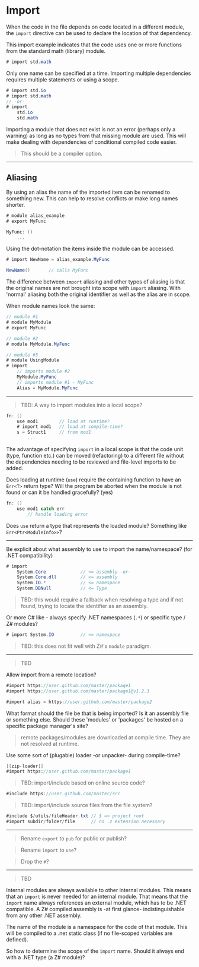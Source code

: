 # Import

When the code in the file depends on code located in a different module, the `import` directive can be used to declare the location of that dependency.

This import example indicates that the code uses one or more functions from the standard math (library) module.

```C#
# import std.math
```

Only one name can be specified at a time. Importing multiple dependencies requires multiple statements or using a scope.

```C#
# import std.io
# import std.math
// -or-
# import
    std.io
    std.math
```

Importing a module that does not exist is not an error (perhaps only a warning) as long as no types from that missing module are used. This will make dealing with dependencies of conditional compiled code easier.

> This should be a compiler option.

---

## Aliasing

By using an alias the name of the imported item can be renamed to something new. This can help to resolve conflicts or make long names shorter.

```C#
# module alias_example
# export MyFunc

MyFunc: ()
    ...
```

Using the dot-notation the items inside the module can be accessed.

```C#
# import NewName = alias_example.MyFunc

NewName()       // calls MyFunc
```

The difference between `import` aliasing and other types of aliasing is that the original names are not brought into scope with `import` aliasing. With 'normal' aliasing both the original identifier as well as the alias are in scope.

When module names look the same:

```C#
// module #1
# module MyModule
# export MyFunc

// module #2
# module MyModule.MyFunc

// module #3
# module UsingModule
# import
    // imports module #2
    MyModule.MyFunc
    // imports module #1 - MyFunc
    Alias = MyModule.MyFunc
```

---

> TBD: A way to import modules into a local scope?

```csharp
fn: ()
    use mod1        // load at runtime?
    # import mod1   // load at compile-time?
    s = Struct1     // from mod1
        ...
```

The advantage of specifying `import` in a local scope is that the code unit (type, function etc.) can be moved (refactoring) to a different file without the dependencies needing to be reviewed and file-level imports to be added.

Does loading at runtime (`use`) require the containing function to have an `Err<T>` return type? Will the program be aborted when the module is not found or can it be handled gracefully? (yes)

```csharp
fn: ()
    use mod1 catch err
        // handle loading error
```

Does `use` return a type that represents the loaded module? Something like `Err<Ptr<ModuleInfo>>`?

---

Be explicit about what assembly to use to import the name/namespace? (for .NET compatibility)

```csharp
# import
    System.Core             // <= assembly -or-
    System.Core.dll         // <= assembly
    System.IO.*             // <= namespace
    System.DBNull           // <= Type
```

> TBD: this would require a fallback when resolving a type and if not found, trying to locate the identifier as an assembly.

Or more C# like - always specify .NET namespaces (`.*`) or specific type / Z# modules?

```csharp
# import System.IO          // <= namespace
```

> TBD: this does not fit well with Z#'s `module` paradigm.

---

> TBD

Allow import from a remote location?

```csharp
#import https://user.github.com/master/package1
#import https://user.github.com/master/package1@v1.2.3

#import alias = https://user.github.com/master/package2
```

What format should the file be that is being imported? Is it an assembly file or something else. Should these 'modules' or 'packages' be hosted on a specific package manager's site?

> remote packages/modules are downloaded at compile time. They are not resolved at runtime.

Use some sort of (plugable) loader -or unpacker- during compile-time?

```csharp
[[zip-loader]]
#import https://user.github.com/master/package1
```

> TBD: import/include based on online source code?

```csharp
#include https://user.github.com/master/src
```

> TBD: import/include source files from the file system?

```csharp
#include $/utils/fileHeader.txt // $ => project root
#import subdir/folder/file      // no .z extension necessary
```

---

> Rename `export` to `pub` for public or publish?

> Rename `import` to `use`?

> Drop the `#`?

---

> TBD

Internal modules are always available to other internal modules.
This means that an `import` is never needed for an internal module.
That means that the `import` name always references an external module, which has to be .NET compatible. A Z# compiled assembly is -at first glance- indistinguishable from any other .NET assembly.

The name of the module is a namespace for the code of that module. This will be compiled to a .net static class (if no file-scoped variables are defined).

So how to determine the scope of the `import` name. Should it always end with a .NET type (a Z# module)?
